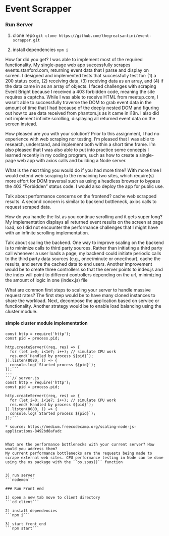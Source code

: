 # Event Scrapper

### Run Server

1) clone repo
```git clone https://github.com/thegreatsantini/event-scrapper.git```

2) install dependencies
```npm i```


How far did you get?
I was able to implement most of the required functionality. My single-page web app successfully scrapes events.stanford.com, returning event data that I parse and display on screen. I designed and implemented tests that successfully test for: (1) a 200 status code, (2) receiving data, (3) receiving data as an array, and (4) if the data came in as an array of objects. I faced challenges with scraping Event Bright because I received a 403 forbidden code, meaning the site requires a captcha. While I was able to receive HTML from meetup.com, I wasn’t able to successfully traverse the DOM to grab event data in the amount of time that I had because of the deeply nested DOM and figuring out how to use data received from phantom.js as it came in i18n. I also did not implement infinite scrolling, displaying all returned event data on the screen instead.

How pleased are you with your solution?
Prior to this assignment, I had no experience with web scraping nor testing. I’m pleased that I was able to research, understand, and implement both within a short time frame. I’m also pleased that I was also able to put into practice some concepts I learned recently in my coding program, such as how to create a single-page web app with axios calls and building a Node server.

What is the next thing you would do if you had more time?
With more time I would extend web scraping to the remaining two sites, which require(s) more effort for DOM traversal such as using a headless browser to bypass the 403 “Forbidden” status code. I would also deploy the app for public use.

Talk about performance concerns on the frontend?
cache web scrapped results. A second concern is similar to backend bottleneck, axios calls to request scraped data.


How do you handle the list as you continue scrolling and it gets super long?
My implementation displays all returned event results on the screen at page load, so I did not encounter the performance challenges that I might have with an infinite scrolling implementation.

Talk about scaling the backend.
One way to improve scaling on the backend is to minimize calls to third party sources. Rather than initiating a third party call whenever a user loads a page, my backend could initiate periodic calls to the third party data sources (e.g., once/minute or once/hour), cache the results, and serve the cached data to end users. Another improvement would be to create three controllers so that the server points to index.js and the index will point to different controllers depending on the url, minimizing the amount of logic in one (index.js) file

What are common first steps to scaling your server to handle massive request rates?
The first step would be to have many cloned instances to share the workload. Next, decompose the application based on service or functionality. Another strategy would be to enable load balancing using the cluster module.

#### simple cluster module implementation
```// server.js
const http = require('http');
const pid = process.pid;

http.createServer((req, res) => {
  for (let i=0; i<1e7; i++); // simulate CPU work
  res.end(`Handled by process ${pid}`);
}).listen(8080, () => {
  console.log(`Started process ${pid}`);
});```
---
```// server.js
const http = require('http');
const pid = process.pid;

http.createServer((req, res) => {
  for (let i=0; i<1e7; i++); // simulate CPU work
  res.end(`Handled by process ${pid}`);
}).listen(8080, () => {
  console.log(`Started process ${pid}`);
});```

* source: https://medium.freecodecamp.org/scaling-node-js-applications-8492bd8afadc


What are the performance bottlenecks with your current server? How would you address them?
My current performance bottlenecks are the requests being made to scrape external web sites. CPU performance testing in Node can be done using the os package with the ``os.spus()`` function


3) run server
```nodemon```

### Run Front end

1) open a new tab move to client directory
```cd client```

2) install dependencies
```npm i```

3) start front end
```npm start```


